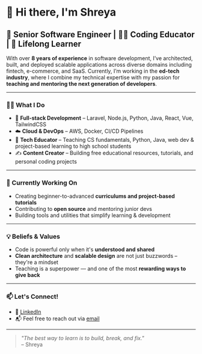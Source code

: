 # 👋 Hi there, I'm Shreya

## 💼 Senior Software Engineer | 👩‍🏫 Coding Educator | 🌱 Lifelong Learner

With over **8 years of experience** in software development, I’ve architected, built, and deployed scalable applications across diverse domains including fintech, e-commerce, and SaaS. Currently, I’m working in the **ed-tech industry**, where I combine my technical expertise with my passion for **teaching and mentoring the next generation of developers**.

---

### 👨‍💻 What I Do

- 🧠 **Full-stack Development** – Laravel, Node.js, Python, Java, React, Vue, TailwindCSS
- ☁️ **Cloud & DevOps** – AWS, Docker, CI/CD Pipelines
- 🏫 **Tech Educator** – Teaching CS fundamentals, Python, Java, web dev & project-based learning to high school students
- ✍️ **Content Creator** – Building free educational resources, tutorials, and personal coding projects

---

### 🔧 Currently Working On

- Creating beginner-to-advanced **curriculums and project-based tutorials**
- Contributing to **open source** and mentoring junior devs
- Building tools and utilities that simplify learning & development

---

### 💡 Beliefs & Values

- Code is powerful only when it's **understood and shared**
- **Clean architecture** and **scalable design** are not just buzzwords – they're a mindset
- Teaching is a superpower — and one of the most **rewarding ways to give back**

---

### 📫 Let's Connect!

- 💼 [LinkedIn](https://linkedin.com/in/shreyasarker)
- 📬 Feel free to reach out via [email](mailto:shreya.sarker@gmail.com)

---

> _"The best way to learn is to build, break, and fix."_  
> – Shreya


